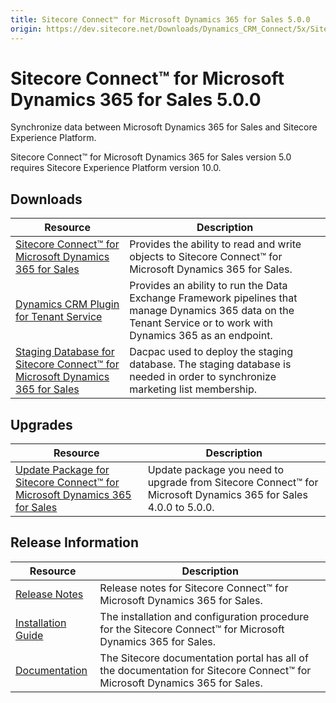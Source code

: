 ```yaml
---
title: Sitecore Connect™ for Microsoft Dynamics 365 for Sales 5.0.0
origin: https://dev.sitecore.net/Downloads/Dynamics_CRM_Connect/5x/Sitecore_Connect_for_Microsoft_Dynamics_365_for_Sales_500.aspx
---
```


# Sitecore Connect™ for Microsoft Dynamics 365 for Sales 5.0.0

Synchronize data between Microsoft Dynamics 365 for Sales and Sitecore Experience Platform.

  <Alert variant='warning' mb={4}>
    <AlertIcon />
    Sitecore Connect™ for Microsoft Dynamics 365 for Sales version 5.0 requires Sitecore Experience Platform version 10.0.
  </Alert>
  

## Downloads

 | Resource | Description |
 | --- | --- |
 | [Sitecore Connect™ for Microsoft Dynamics 365 for Sales](https://sitecoredev.azureedge.net/~/media/FCED12D64FF74CA88FB2C8A0C92D7CF2.ashx?date=20200817T124210) | Provides the ability to read and write objects to Sitecore Connect™ for Microsoft Dynamics 365 for Sales. |
 | [Dynamics CRM Plugin for Tenant Service](https://sitecoredev.azureedge.net/~/media/1F68DE2526D643CBA0C4A18D969D20F3.ashx?date=20200817T124239) | Provides an ability to run the Data Exchange Framework pipelines that manage Dynamics 365 data on the Tenant Service or to work with Dynamics 365 as an endpoint. |
 | [Staging Database for Sitecore Connect™ for Microsoft Dynamics 365 for Sales](https://sitecoredev.azureedge.net/~/media/421DC6B1DE06441E896627A6D63FC015.ashx?date=20200817T124316) | Dacpac used to deploy the staging database. The staging database is needed in order to synchronize marketing list membership. |

## Upgrades

 | Resource | Description |
 | --- | --- |
 | [Update Package for Sitecore Connect™ for Microsoft Dynamics 365 for Sales](https://sitecoredev.azureedge.net/~/media/61ED29019A31449280D83E8E34CE1281.ashx?date=20200817T124405) | Update package you need to upgrade from Sitecore Connect™ for Microsoft Dynamics 365 for Sales 4.0.0 to 5.0.0. |

## Release Information

 | Resource | Description |
 | --- | --- |
 | [Release Notes](/downloads/Dynamics%20CRM%20Connect/5x/Sitecore%20Connect%20for%20Microsoft%20Dynamics%20365%20for%20Sales%20500/Release%20Notes) | Release notes for Sitecore Connect™ for Microsoft Dynamics 365 for Sales. |
 | [Installation Guide](https://sitecoredev.azureedge.net/~/media/C9D5710E35154E61B18D76E3ED828F39.ashx?date=20200817T124616) | The installation and configuration procedure for the Sitecore Connect™ for Microsoft Dynamics 365 for Sales. |
 | [Documentation](https://doc.sitecore.com/developers/dynamics-crm-connect/50/sitecore-connect-for-microsoft-dynamics-365-for-sales/en/sitecore-connect-for-microsoft-dynamics-365-for-sales-configuration-guide.html) | The Sitecore documentation portal has all of the documentation for Sitecore Connect™ for Microsoft Dynamics 365 for Sales. |